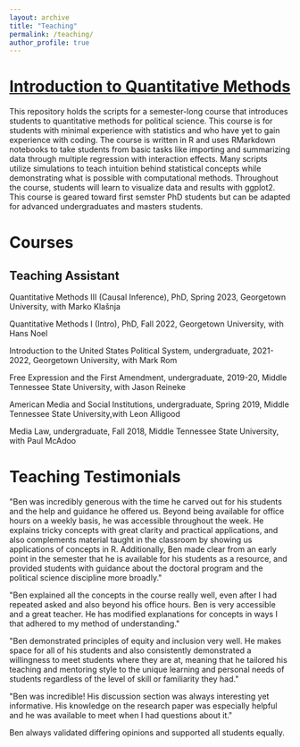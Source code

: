```yaml
---
layout: archive
title: "Teaching"
permalink: /teaching/
author_profile: true
---
```


# [Introduction to Quantitative Methods](https://github.com/benjaminrburnley/intro_to_quant_methods)

This repository holds the scripts for a semester-long course that introduces students to quantitative methods for political science. This course is for students with minimal experience with statistics and who have yet to gain experience with coding. The course is written in R and uses RMarkdown notebooks to take students from basic tasks like importing and summarizing data through multiple regression with interaction effects. Many scripts utilize simulations to teach intuition behind statistical concepts while demonstrating what is possible with computational methods. Throughout the course, students will learn to visualize data and results with ggplot2. This course is geared toward first semster PhD students but can be adapted for advanced undergraduates and masters students. 

# Courses

## Teaching Assistant 
Quantitative Methods III (Causal Inference), PhD, Spring 2023, Georgetown University, with Marko Klašnja 

Quantitative Methods I (Intro), PhD, Fall 2022, Georgetown University, with Hans Noel 

Introduction to the United States Political System, undergraduate, 2021-2022, Georgetown University, with Mark Rom

Free Expression and the First Amendment, undergraduate, 2019-20, Middle Tennessee State University, with Jason Reineke

American Media and Social Institutions, undergraduate, Spring 2019, Middle Tennessee State University,with Leon Alligood

Media Law, undergraduate, Fall 2018, Middle Tennessee State University, with Paul McAdoo

# Teaching Testimonials

"Ben was incredibly generous with the time he carved out for his students and the help and guidance he offered us. Beyond being available for office hours on a weekly basis, he was accessible throughout the week. He explains tricky concepts with great clarity and practical applications, and also complements material taught in the classroom by showing us applications of concepts in R. Additionally, Ben made clear from an early point in the semester that he is available for his students as a resource, and provided students with guidance about the doctoral program and the political science discipline more broadly."

"Ben explained all the concepts in the course really well, even after I had repeated asked and also beyond his office hours. Ben is very accessible and a great teacher. He has modified explanations for concepts in ways I that adhered to my method of understanding."

"Ben demonstrated principles of equity and inclusion very well. He makes space for all of his students and also consistently demonstrated a willingness to meet students where they are at, meaning that he tailored his teaching and mentoring style to the unique learning and personal needs of students regardless of the level of skill or familiarity they had."

"Ben was incredible! His discussion section was always interesting yet informative. His knowledge on the research paper was especially helpful and he was available to meet when I had questions about it."

Ben always validated differing opinions and supported all students equally.
